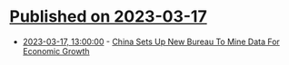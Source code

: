 # [Published on 2023-03-17](index.md)

* [2023-03-17, 13:00:00](https://slashdot.org/story/23/03/17/0556234/china-sets-up-new-bureau-to-mine-data-for-economic-growth?utm_source=rss1.0mainlinkanon&utm_medium=feed) - [China Sets Up New Bureau To Mine Data For Economic Growth](https://slashdot.org/story/23/03/17/0556234/china-sets-up-new-bureau-to-mine-data-for-economic-growth?utm_source=rss1.0mainlinkanon&utm_medium=feed)
